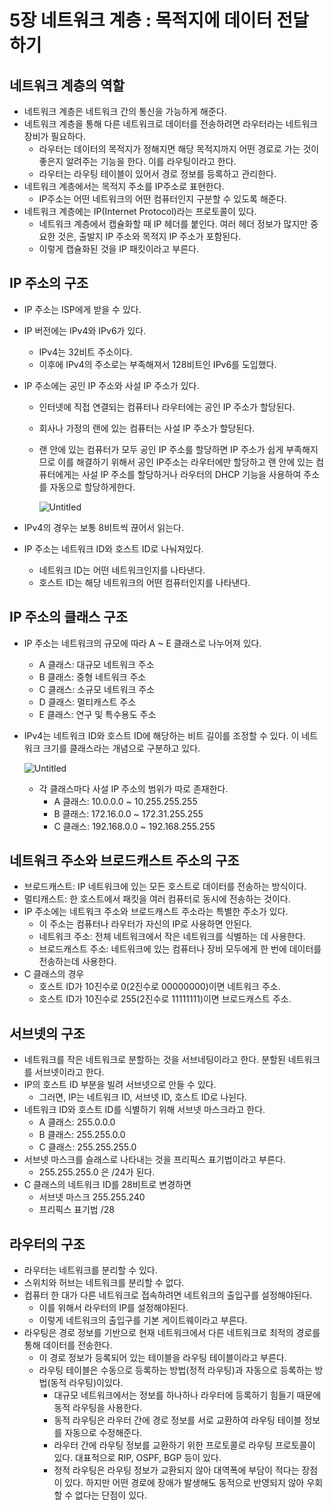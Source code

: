 # 5장 네트워크 계층 : 목적지에 데이터 전달하기

## 네트워크 계층의 역할

- 네트워크 계층은 네트워크 간의 통신을 가능하게 해준다.
- 네트워크 계층을 통해 다른 네트워크로 데이터를 전송하려면 라우터라는 네트워크 장비가 필요하다.
    - 라우터는 데이터의 목적지가 정해지면 해당 목적지까지 어떤 경로로 가는 것이 좋은지 알려주는 기능을 한다. 이를 라우팅이라고 한다.
    - 라우터는 라우팅 테이블이 있어서 경로 정보를 등록하고 관리한다.
- 네트워크 계층에서는 목적지 주소를 IP주소로 표현한다.
    - IP주소는 어떤 네트워크의 어떤 컴퓨터인지 구분할 수 있도록 해준다.
- 네트워크 계층에는 IP(Internet Protocol)라는 프로토콜이 있다.
    - 네트워크 계층에서 캡슐화할 때 IP 헤더를 붙인다. 여러 헤더 정보가 많지만 중요한 것은, 출발지 IP 주소와 목적지 IP 주소가 포함된다.
    - 이렇게 캡슐화된 것을 IP 패킷이라고 부른다.

## IP 주소의 구조

- IP 주소는 ISP에게 받을 수 있다.
- IP 버전에는 IPv4와 IPv6가 있다.
    - IPv4는 32비트 주소이다.
    - 이후에 IPv4의 주소로는 부족해져서 128비트인 IPv6를 도입했다.
- IP 주소에는 공인 IP 주소와 사설 IP 주소가 있다.
    - 인터넷에 직접 연결되는 컴퓨터나 라우터에는 공인 IP 주소가 할당된다.
    - 회사나 가정의 랜에 있는 컴퓨터는 사설 IP 주소가 할당된다.
    - 랜 안에 있는 컴퓨터가 모두 공인 IP 주소를 할당하면 IP 주소가 쉽게 부족해지므로 이를 해결하기 위해서 공인 IP주소는 라우터에만 할당하고 랜 안에 있는 컴퓨터에게는 사설 IP 주소를 할당하거나 라우터의 DHCP 기능을 사용하여 주소를 자동으로 할당하게한다.
        
        ![Untitled](5%E1%84%8C%E1%85%A1%E1%86%BC%20%E1%84%82%E1%85%A6%E1%84%90%E1%85%B3%E1%84%8B%E1%85%AF%E1%84%8F%E1%85%B3%20%E1%84%80%E1%85%A8%E1%84%8E%E1%85%B3%E1%86%BC%20%E1%84%86%E1%85%A9%E1%86%A8%E1%84%8C%E1%85%A5%E1%86%A8%E1%84%8C%E1%85%B5%E1%84%8B%E1%85%A6%20%E1%84%83%E1%85%A6%E1%84%8B%E1%85%B5%E1%84%90%E1%85%A5%20%E1%84%8C%E1%85%A5%E1%86%AB%E1%84%83%E1%85%A1%E1%86%AF%E1%84%92%E1%85%A1%E1%84%80%E1%85%B5%200de822579b1c430c97b465a5763be0cb/Untitled.png)
        
- IPv4의 경우는 보통 8비트씩 끊어서 읽는다.
- IP 주소는 네트워크 ID와 호스트 ID로 나눠져있다.
    - 네트워크 ID는 어떤 네트워크인지를 나타낸다.
    - 호스트 ID는 해당 네트워크의 어떤 컴퓨터인지를 나타낸다.

## IP 주소의 클래스 구조

- IP 주소는 네트워크의 규모에 따라 A ~ E 클래스로 나누어져 있다.
    - A 클래스: 대규모 네트워크 주소
    - B 클래스: 중형 네트워크 주소
    - C 클래스: 소규모 네트워크 주소
    - D 클래스: 멀티캐스트 주소
    - E 클래스: 연구 및 특수용도 주소
- IPv4는 네트워크 ID와 호스트 ID에 해당하는 비트 길이를 조정할 수 있다. 이 네트워크 크기를 클래스라는 개념으로 구분하고 있다.
    
    ![Untitled](5%E1%84%8C%E1%85%A1%E1%86%BC%20%E1%84%82%E1%85%A6%E1%84%90%E1%85%B3%E1%84%8B%E1%85%AF%E1%84%8F%E1%85%B3%20%E1%84%80%E1%85%A8%E1%84%8E%E1%85%B3%E1%86%BC%20%E1%84%86%E1%85%A9%E1%86%A8%E1%84%8C%E1%85%A5%E1%86%A8%E1%84%8C%E1%85%B5%E1%84%8B%E1%85%A6%20%E1%84%83%E1%85%A6%E1%84%8B%E1%85%B5%E1%84%90%E1%85%A5%20%E1%84%8C%E1%85%A5%E1%86%AB%E1%84%83%E1%85%A1%E1%86%AF%E1%84%92%E1%85%A1%E1%84%80%E1%85%B5%200de822579b1c430c97b465a5763be0cb/Untitled%201.png)
    
    - 각 클래스마다 사설 IP 주소의 범위가 따로 존재한다.
        - A 클래스: 10.0.0.0 ~ 10.255.255.255
        - B 클래스: 172.16.0.0 ~ 172.31.255.255
        - C 클래스: 192.168.0.0 ~ 192.168.255.255

## 네트워크 주소와 브로드캐스트 주소의 구조

- 브로드캐스트: IP 네트워크에 있는 모든 호스트로 데이터를 전송하는 방식이다.
- 멀티캐스트: 한 호스트에서 패킷을 여러 컴퓨터로 동시에 전송하는 것이다.
- IP 주소에는 네트워크 주소와 브로드캐스트 주소라는 특별한 주소가 있다.
    - 이 주소는 컴퓨터나 라우터가 자신의 IP로 사용하면 안된다.
    - 네트워크 주소: 전체 네트워크에서 작은 네트워크를 식별하는 데 사용한다.
    - 브로드캐스트 주소: 네트워크에 있는 컴퓨터나 장비 모두에게 한 번에 데이터를 전송하는데 사용한다.
- C 클래스의 경우
    - 호스트 ID가 10진수로 0(2진수로 00000000)이면 네트워크 주소.
    - 호스트 ID가 10진수로 255(2진수로 11111111)이면 브로드캐스트 주소.

## 서브넷의 구조

- 네트워크를 작은 네트워크로 분할하는 것을 서브네팅이라고 한다. 분할된 네트워크를 서브넷이라고 한다.
- IP의 호스트 ID 부분을 빌려 서브넷으로 만들 수 있다.
    - 그러면, IP는 네트워크 ID, 서브넷 ID, 호스트 ID로 나뉜다.
- 네트워크 ID와 호스트 ID를 식별하기 위해 서브넷 마스크라고 한다.
    - A 클래스: 255.0.0.0
    - B 클래스: 255.255.0.0
    - C 클래스: 255.255.255.0
- 서브넷 마스크를 슬래스로 나타내는 것을 프리픽스 표기법이라고 부른다.
    - 255.255.255.0 은 /24가 된다.
- C 클래스의 네트워크 ID를 28비트로 변경하면
    - 서브넷 마스크 255.255.240
    - 프리픽스 표기법 /28

## 라우터의 구조

- 라우터는 네트워크를 분리할 수 있다.
- 스위치와 허브는 네트워크를 분리할 수 없다.
- 컴퓨터 한 대가 다른 네트워크로 접속하려면 네트워크의 출입구를 설정해야된다.
    - 이를 위해서 라우터의 IP를 설정해야된다.
    - 이렇게 네트워크의 출입구를 기본 게이트웨이라고 부른다.
- 라우팅은 경로 정보를 기반으로 현재 네트워크에서 다른 네트워크로 최적의 경로를 통해 데이터를 전송한다.
    - 이 경로 정보가 등록되어 있는 테이블을 라우팅 테이블이라고 부른다.
    - 라우팅 테이블은 수동으로 등록하는 방법(정적 라우팅)과 자동으로 등록하는 방법(동적 라우팅)이있다.
        - 대규모 네트워크에서는 정보를 하나하나 라우터에 등록하기 힘들기 때문에 동적 라우팅을 사용한다.
        - 동적 라우팅은 라우터 간에 경로 정보를 서로 교환하여 라우팅 테이블 정보를 자동으로 수정해준다.
        - 라우터 간에 라우팅 정보를 교환하기 위한 프로토콜로 라우팅 프로토콜이 있다. 대표적으로 RIP, OSPF, BGP 등이 있다.
        - 정적 라우팅은 라우팅 정보가 교환되지 않아 대역폭에 부담이 적다는 장점이 있다. 하지만 어떤 경로에 장애가 발생해도 동적으로 반영되지 않아 우회할 수 없다는 단점이 있다.